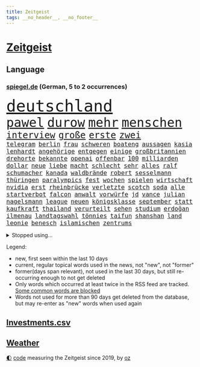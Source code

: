```yaml
---
title: Zeitgeist
tags: __no_header__, __no_footer__
---
```


# [Zeitgeist](https://oliz.io/zeitgeist/)

## Language

<h3><a href="https://www.spiegel.de" target="_blank">spiegel.de</a> (German, 5 to 2 occurrences)</h3>
<p style="font-family:monospace">
<span style="font-size:32pt"><a href="news_links.html#deutschland" class="current">deutschland</a></span>
<br>
<span style="font-size:25pt"><a href="news_links.html#pawel" class="current">pawel</a></span>
<span style="font-size:25pt"><a href="news_links.html#durow" class="current">durow</a></span>
<span style="font-size:25pt"><a href="news_links.html#mehr" class="current">mehr</a></span>
<span style="font-size:25pt"><a href="news_links.html#menschen" class="current">menschen</a></span>
<br>
<span style="font-size:18pt"><a href="news_links.html#interview" class="current">interview</a></span>
<span style="font-size:18pt"><a href="news_links.html#große" class="current">große</a></span>
<span style="font-size:18pt"><a href="news_links.html#erste" class="current">erste</a></span>
<span style="font-size:18pt"><a href="news_links.html#zwei" class="current">zwei</a></span>
<br>
<span style="font-size:12pt"><a href="news_links.html#telegram" class="new">telegram</a></span>
<span style="font-size:12pt"><a href="news_links.html#berlin" class="current">berlin</a></span>
<span style="font-size:12pt"><a href="news_links.html#frau" class="current">frau</a></span>
<span style="font-size:12pt"><a href="news_links.html#schweren" class="current">schweren</a></span>
<span style="font-size:12pt"><a href="news_links.html#boateng" class="current">boateng</a></span>
<span style="font-size:12pt"><a href="news_links.html#aussagen" class="current">aussagen</a></span>
<span style="font-size:12pt"><a href="news_links.html#kasia" class="current">kasia</a></span>
<span style="font-size:12pt"><a href="news_links.html#lenhardt" class="current">lenhardt</a></span>
<span style="font-size:12pt"><a href="news_links.html#angehörige" class="current">angehörige</a></span>
<span style="font-size:12pt"><a href="news_links.html#entgegen" class="current">entgegen</a></span>
<span style="font-size:12pt"><a href="news_links.html#einige" class="current">einige</a></span>
<span style="font-size:12pt"><a href="news_links.html#großbritannien" class="current">großbritannien</a></span>
<span style="font-size:12pt"><a href="news_links.html#drehorte" class="new">drehorte</a></span>
<span style="font-size:12pt"><a href="news_links.html#bekannte" class="current">bekannte</a></span>
<span style="font-size:12pt"><a href="news_links.html#openai" class="current">openai</a></span>
<span style="font-size:12pt"><a href="news_links.html#offenbar" class="current">offenbar</a></span>
<span style="font-size:12pt"><a href="news_links.html#100" class="current">100</a></span>
<span style="font-size:12pt"><a href="news_links.html#milliarden" class="current">milliarden</a></span>
<span style="font-size:12pt"><a href="news_links.html#dollar" class="current">dollar</a></span>
<span style="font-size:12pt"><a href="news_links.html#neue" class="current">neue</a></span>
<span style="font-size:12pt"><a href="news_links.html#liebe" class="current">liebe</a></span>
<span style="font-size:12pt"><a href="news_links.html#macht" class="current">macht</a></span>
<span style="font-size:12pt"><a href="news_links.html#schlecht" class="current">schlecht</a></span>
<span style="font-size:12pt"><a href="news_links.html#sehr" class="current">sehr</a></span>
<span style="font-size:12pt"><a href="news_links.html#alles" class="current">alles</a></span>
<span style="font-size:12pt"><a href="news_links.html#ralf" class="current">ralf</a></span>
<span style="font-size:12pt"><a href="news_links.html#schumacher" class="current">schumacher</a></span>
<span style="font-size:12pt"><a href="news_links.html#kanada" class="current">kanada</a></span>
<span style="font-size:12pt"><a href="news_links.html#waldbrände" class="current">waldbrände</a></span>
<span style="font-size:12pt"><a href="news_links.html#robert" class="current">robert</a></span>
<span style="font-size:12pt"><a href="news_links.html#sesselmann" class="current">sesselmann</a></span>
<span style="font-size:12pt"><a href="news_links.html#thüringen" class="current">thüringen</a></span>
<span style="font-size:12pt"><a href="news_links.html#paralympics" class="current">paralympics</a></span>
<span style="font-size:12pt"><a href="news_links.html#fest" class="current">fest</a></span>
<span style="font-size:12pt"><a href="news_links.html#wochen" class="current">wochen</a></span>
<span style="font-size:12pt"><a href="news_links.html#spielen" class="current">spielen</a></span>
<span style="font-size:12pt"><a href="news_links.html#wirtschaft" class="current">wirtschaft</a></span>
<span style="font-size:12pt"><a href="news_links.html#nvidia" class="current">nvidia</a></span>
<span style="font-size:12pt"><a href="news_links.html#erst" class="current">erst</a></span>
<span style="font-size:12pt"><a href="news_links.html#rheinbrücke" class="new">rheinbrücke</a></span>
<span style="font-size:12pt"><a href="news_links.html#verletzte" class="current">verletzte</a></span>
<span style="font-size:12pt"><a href="news_links.html#scotch" class="new">scotch</a></span>
<span style="font-size:12pt"><a href="news_links.html#soda" class="new">soda</a></span>
<span style="font-size:12pt"><a href="news_links.html#alle" class="current">alle</a></span>
<span style="font-size:12pt"><a href="news_links.html#startverbot" class="current">startverbot</a></span>
<span style="font-size:12pt"><a href="news_links.html#falcon" class="current">falcon</a></span>
<span style="font-size:12pt"><a href="news_links.html#anwalt" class="current">anwalt</a></span>
<span style="font-size:12pt"><a href="news_links.html#vorwürfe" class="current">vorwürfe</a></span>
<span style="font-size:12pt"><a href="news_links.html#jd" class="current">jd</a></span>
<span style="font-size:12pt"><a href="news_links.html#vance" class="current">vance</a></span>
<span style="font-size:12pt"><a href="news_links.html#julian" class="current">julian</a></span>
<span style="font-size:12pt"><a href="news_links.html#nagelsmann" class="current">nagelsmann</a></span>
<span style="font-size:12pt"><a href="news_links.html#league" class="current">league</a></span>
<span style="font-size:12pt"><a href="news_links.html#neuen" class="current">neuen</a></span>
<span style="font-size:12pt"><a href="news_links.html#königsklasse" class="current">königsklasse</a></span>
<span style="font-size:12pt"><a href="news_links.html#september" class="current">september</a></span>
<span style="font-size:12pt"><a href="news_links.html#statt" class="current">statt</a></span>
<span style="font-size:12pt"><a href="news_links.html#kaufkraft" class="new">kaufkraft</a></span>
<span style="font-size:12pt"><a href="news_links.html#thailand" class="current">thailand</a></span>
<span style="font-size:12pt"><a href="news_links.html#verurteilt" class="current">verurteilt</a></span>
<span style="font-size:12pt"><a href="news_links.html#sehen" class="current">sehen</a></span>
<span style="font-size:12pt"><a href="news_links.html#studium" class="current">studium</a></span>
<span style="font-size:12pt"><a href="news_links.html#erdoğan" class="current">erdoğan</a></span>
<span style="font-size:12pt"><a href="news_links.html#ilmenau" class="current">ilmenau</a></span>
<span style="font-size:12pt"><a href="news_links.html#landtagswahl" class="current">landtagswahl</a></span>
<span style="font-size:12pt"><a href="news_links.html#tönnies" class="new">tönnies</a></span>
<span style="font-size:12pt"><a href="news_links.html#taifun" class="new">taifun</a></span>
<span style="font-size:12pt"><a href="news_links.html#shanshan" class="new">shanshan</a></span>
<span style="font-size:12pt"><a href="news_links.html#land" class="current">land</a></span>
<span style="font-size:12pt"><a href="news_links.html#leonie" class="current">leonie</a></span>
<span style="font-size:12pt"><a href="news_links.html#benesch" class="new">benesch</a></span>
<span style="font-size:12pt"><a href="news_links.html#islamischen" class="current">islamischen</a></span>
<span style="font-size:12pt"><a href="news_links.html#zentrums" class="current">zentrums</a></span>
</p>
<details>
<summary>Stopped using...</summary>
<p class="former" style="font-size:12pt">
ans(1408) entdeckte(1407) verschiedene(1407) aufgeben(1406) bayerns(1406) golf(1406) arbeitsplatz(1405) einiges(1405) freien(1405) mailand(1405) wichtigen(1405) bank(1404) bedeuten(1404) britischer(1404) körper(1404) oben(1404) schlug(1404) stärken(1404) humanitäre(1403) jens(1403) künstler(1403) trauer(1403) beruf(1402) daniel(1402) extreme(1402) jahrzehntelang(1402) material(1402) parteichef(1402) scheinen(1402) stefan(1402) vermehrt(1402) beschließt(1401) erneute(1401) fahrer(1401) frühen(1401) sex(1401) teilnehmer(1401) abgeordneten(1400) gereist(1400) gewerkschaft(1400) lehnen(1400) schnellcheck(1400) tests(1400) weltweiten(1400) dauerhaft(1399) einzug(1399) entlastet(1399) erinnerungen(1399) guter(1399) kennt(1399) profitiert(1399) prüfen(1399) stattfinden(1399) wichtiger(1399) bull(1398) düsseldorf(1398) jahrhundert(1398) radikale(1398) schadet(1398) stolz(1398) voran(1398) wirkung(1398) belastet(1397) belgien(1397) langer(1397) nba(1397) problemen(1397) präsentieren(1397) verkauf(1397) voraus(1397) vorsitzenden(1397) überwinden(1397) infektion(1396) verfügung(1396) bedeutung(1395) deutlichen(1395) dezember(1395) ermöglichen(1395) gestrichen(1395) optimistisch(1395) persönlich(1395) kunst(1394) massive(1394) preisen(1394) schien(1393) wies(1393) kultur(1392) mitteln(1392) moskaus(1392) verbindung(1392) falschen(1391) langfristig(1391) licht(1391) berühmte(1390) schüssen(1389) stammt(1389) aktivistin(1388) endspiel(1388) kindes(1388) abgebrochen(1387) erneuten(1387) gemeinsame(1387) eklat(1386) claudia(1385) genauso(1385) katholische(1384) pkw(1384) jüngere(1383) führenden(1382) gang(1382) zurückgegangen(1381) küstenwache(1380) steffen(1380) drittel(1379) fortsetzung(1377) hunger(1377) spitzenreiter(1377) behalten(1376) hinten(1375) landet(1375) informiert(1374) öffentliche(1374) gelandet(1372) kräfte(1372) orten(1372) wem(1371) auseinandersetzung(1370) provoziert(1370) bangen(1368) aufgabe(1366) möglichkeiten(1365) erhebliche(1355) ausgetragen(1349) heidelberg(1317) expräsidenten(1281) strecken(1239) investor(1234) abgestürzt(1225) verlag(1215) finanziert(1202) schwäche(1146) volk(1138) autoren(1129) kollision(1104) konzerns(1102) schwarz(1096) jahrzehnt(1091) übertragen(1083) teure(1076) schlafen(1075) gemeinschaft(1065) tiger(1054) worum(1052) schulden(1048) vorfeld(1045) millionenhöhe(1043) radikalen(1042) ice(1041) grünenpolitiker(1032) stern(1030) wichtiges(1028) lieferungen(1017) betrüger(1008) bekannteste(1006) ausgeben(1003) nutzung(999) front(992) zufall(983) seltene(982) tradition(982) entsteht(980) loch(980) schloss(978) buschmann(964) krim(947) steffi(942) schwieriger(940) krankheiten(919) aufhören(913) betreibt(910) 40000(899) schneiden(882) patrick(873) links(872) antisemitische(844) großmutter(843) vermisster(838) gefällt(818) suchte(809) 79(808) konkurrenten(808) kai(805) misshandelt(791) profi(787) lena(779) wozu(779) dramatische(768) tode(740) professor(729) herunter(724) peru(718) farben(715) verstöße(712) lettland(711) spionage(709) missverständnis(707) jüngst(706) zurückkehren(706) rätseln(705) kommunikation(704) benko(702) psychologin(681) wählt(678) 300000(674) pjöngjang(672) razzien(670) ignoriert(668) schmeckt(664) kohl(663) forschung(661) heinrich(647) mitarbeitern(647) geschmack(645) human(644) erreichbar(640) tabu(630) wechselte(623) gekostet(621) machtkampf(618) text(618) überprüfen(611) hürde(603) jerusalem(600) heimische(597) dritter(595) rammt(594) gegründet(593) sachsens(584) solcher(582) perspektive(577) geldgeber(574) übungen(571) gedenken(568) 52(565) technologie(557) rechtsaußen(556) kleinere(553) freiwillige(550) läufer(547) europawahl(545) aktive(544) uhren(537) hamilton(529) lewis(529) rivalen(528) ferrari(512) geschehen(509) errichten(508) genaue(507) beides(500) kollidiert(496) kader(491) gemälde(488) übergriff(488) helmut(484) gesundheitlichen(483) 8000(469) forscherin(465) berühmtesten(463) lied(462) überfahren(462) erheblich(460) höchststand(460) drang(456) umstieg(456) naturschutz(448) schockiert(445) vergleicht(444) staats(437) gestrandet(436) erkennt(429) schlucht(429) renommierten(424) spahn(424) umzusetzen(420) greta(415) massiver(409) effizienter(399) geschlossene(399) verteuern(399) popstars(398) abu(397) bewerbungen(397) marokko(392) wmtitel(385) linnemann(383) mancher(383) geflohen(382) häfen(381) nächster(381) service(380) ergebnissen(372) podium(371) südkoreanische(371) cannabislegalisierung(368) hilferuf(366) boykott(364) digitalen(360) fraktion(355) knie(354) konsequent(352) pannen(350) ärgert(349) bedauert(348) unten(348) nachteile(344) vertreiben(343) weitet(340) neuauflage(338) trinken(337) stadtrat(335) weltmeistertitel(333) eingeschränkt(329) abgeschossen(328) überraschte(327) kühne(326) wagnerbrüder(325) chile(323) rief(323) ai(322) nachbarland(319) gelobt(317) ukrainekriegs(317) baute(315) ausstellung(314) einlegen(310) popkultur(310) uskongress(310) 22jährige(309) lahmgelegt(309) continental(307) südchinesischen(306) wütend(304) gravierenden(302) kundgebungen(302) absicht(300) attentat(299) sicherheitsvorkehrungen(297) angegangen(295) kongress(295) betonte(294) 1100(291) beruhigen(291) repräsentantenhaus(289) damaskus(288) exchef(288) geborene(287) flugverkehr(286) führerscheinprüfung(286) geräumt(286) cottbus(285) enthält(284) solange(283) tories(277) rockband(276) elbtower(268) südchinesisches(268) beyoncé(267) einschnitte(267) kanzlerkandidat(265) ngo(264) claus(262) wisconsin(262) kleider(261) gedrängt(258) gestritten(257) figur(256) ringt(256) hingerichtet(254) brisante(253) bundesverfassungsgerichts(251) rights(250) verspätung(250) indischen(246) religiösen(245) beklagen(244) mindestlohn(243) ausgespielt(242) aktienkurs(241) ausgedacht(239) simon(239) aktivistinnen(237) oberverwaltungsgericht(236) umstrittenes(235) 93(234) investition(234) fernzüge(232) konstantin(232) unionsfraktion(232) catherine(231) verzicht(231) demokratien(230) hugh(230) angeklagten(229) gerungen(229) amerikas(228) graf(228) kommandozentrale(228) jonathan(227) anzugreifen(226) omas(225) verschwörungstheorien(225) haut(224) huthis(224) luxemburg(223) plötzlichen(223) topform(223) bezeichnete(221) captain(221) sand(220) medizinischen(219) huthimiliz(218) 180(217) umwelthilfe(217) begegnen(214) angepasst(213) rast(213) alfred(212) anfrage(211) plattner(210) baldigen(209) bereitschaft(209) gleichberechtigung(209) spitzenpolitiker(209) schritten(208) erziehung(207) slowene(207) aneinander(206) spezialisiert(205) vorbereiten(203) attal(202) badenwürttembergischen(202) machtwort(202) musikerin(202) rüsten(202) verwehrt(202) weiblicher(202) hai(200) partys(200) barfuß(199) ministerien(199) losgehen(198) senator(198) boykottiert(197) festivals(197) ranghohen(197) indes(196) verzögerungen(196) baltimore(195) erstatten(195) jackson(194) marken(194) direkten(193) vergewaltigungen(193) 65jährige(192) offizier(191) groteske(190) kurth(190) rod(190) schläft(190) substanz(190) abgewiesen(189) manipulation(189) bunte(188) do(186) fazit(186) labour(186) lutz(186) macher(186) schmallippig(185) massenhaften(184) trieben(184) konkretes(183) yoon(183) beliebte(182) wirecard(181) gelegene(179) frühling(178) teilten(178) seltsam(176) strategische(176) schweiß(174) schmuck(173) verbotene(173) french(171) auslösen(170) digitalpakt(170) emojis(169) jahrelangen(169) sohns(169) tappen(168) 58(167) formulierung(167) schreibtisch(167) unverständnis(167) frist(166) riet(166) änderte(166) bildschirm(165) übertrieben(165) stewart(164) albanese(162) seltsamen(161) eingefangen(159) höchstem(158) kanadischen(158) oberdorf(158) beurteilen(157) klagte(157) kremltruppen(157) sabine(157) videoplattform(157) eukommissionspräsidentin(156) ideologie(156) erfüllung(155) parlamentarischen(155) sophia(155) dublin(154) höchstwert(154) frauenanteil(153) spice(153) bekämpfen(152) füße(152) kreativ(152) ausgebildet(151) georg(151) kitas(151) verweigerte(150) sainz(149) tiefes(149) wirtschaftswende(149) aufgearbeitet(148) persönlichkeit(148) überlassen(148) angeschlagene(145) mies(145) traditionell(145) verdammt(144) feige(143) pogačar(143) tadej(143) tvinterview(143) eurofighter(142) ausbremsen(141) brust(141) jamal(141) musiala(141) bgh(140) dominanz(140) geschoben(140) anstatt(139) erfreut(139) ragte(139) rekonstruieren(139) verwirrung(139) mehrjährigen(138) blamage(136) tragödie(136) afdabgeordneter(135) anfällig(135) erschlagen(135) mentalen(135) sangen(135) zeichner(135) hiv(134) infizierten(134) infos(134) royals(134) havertz(133) republikanischer(133) schulkinder(133) verkehrsministerium(133) mache(132) schläge(132) slowakei(132) arkadi(130) ausgelaufen(130) systematische(130) wolosch(130) bombardierte(129) rar(129) grundlegende(128) locker(128) bekannter(127) exuspräsidenten(127) katastrophenfall(127) milliardendeal(127) usjustiz(127) klimaanlage(126) objekt(126) sanierungsplan(126) biergarten(125) box(125) attraktiv(124) fangen(124) mögliches(124) sehe(124) torpedieren(124) superhelden(123) bestseller(122) empfinden(122) eurowings(122) gesammelt(122) milliardenwert(122) missbrauchen(122) sozialreform(122) grauen(121) grundschulkinder(121) vermieden(121) transportiert(120) vehement(120) züchten(120) bewaffnet(119) erhärten(119) zehntausend(119) coronaaufarbeitung(118) einschalten(118) irreführende(118) benutzt(117) instanz(115) provozieren(115) außergewöhnliche(114) mathieu(114) songtexte(114) ökonomin(114) vingegaard(113) alsu(112) hochhaus(112) kurmasheva(112) neubau(112) passau(112) technologien(112) janet(111) trugen(111) gefangenenlager(109) kraftakt(109) plakate(109) wohnungsnot(109) etappe(108) verlassene(108) wahlheimat(108) einflussreichsten(107) nonbinäre(107) 111(106) klug(106) mclaren(106) befanden(105) immobilie(105) weber(105) wänden(105) gesünder(104) systematisch(104) vereinbaren(104) triumphierte(103) champion(102) gebäudes(102) tigermücke(102) verlaufen(102) aktentasche(101) anlegen(101) blutspur(101) maralago(101) protokoll(101) carrie(100) merckx(100) nachfolgerin(100) angedacht(99) bauministerin(99) früchte(99) getanzt(99) versagte(99) wahlrecht(99) geflüchteter(98) grüßen(98) afdpolitikers(97) gestein(97) meinungsfreiheit(97) schmerz(97) schwimmbad(97) türkisch(97) wände(97) zellen(97) zidane(97) zinédine(97) äthiopien(97) clip(96) champagner(95) dicke(95) menschenrechtsorganisation(95) rumort(95) anreise(94) opas(94) schnelldurchlauf(94) anc(93) black(93) blair(93) dmitri(93) dopingskandal(93) parkplatz(93) wetterte(93) gereicht(92) märtens(92) verbreitete(91) verärgerung(91) flop(90) meiste(90) regelverstoß(90) usfirma(90) finales(89) garantiert(89) losgegangen(89) nullerjahren(89) schreckliche(89) blutigen(88) buhrufe(88) elfriede(88) formel1einstieg(88) geschwächte(88) girl(88) literaturnobelpreisträgerin(88) zuma(88) zwickau(88) 34jähriger(87) bartels(87) geist(87) gene(87) gewusst(87) hipp(87) kugeln(87) nachbesserung(87) unbekanntes(87) verwundert(87) rindern(86) südamerika(86) bilden(85) decke(85) erprobung(85) goldener(85) schenk(85) 91jährigen(84) erbes(84) erwin(84) outfit(84) rauchwolke(84) wahlkampfauftakt(84) weigert(84) ambiente(83) chinapolitik(83) pionier(83) reiz(83) vergnügen(83) ausgefallene(82) begleitung(82) einzig(82) erfolgt(82) ergibt(82) fernost(82) maroden(82) verlockend(82) zuständen(82) berlinbrandenburg(81) besseres(81) ertappte(81) gedrosselt(81) geiselfreilassungen(81) technologiekonzern(81) vorort(81) indopazifik(80) leeds(80) marcus(80) maßvoll(80) pech(80) protestierte(80) unversöhnlich(80) auftaktspiel(79) sukyeol(79) adolf(78) ausreden(78) erteilte(78) kampfzone(78) privat(78) rutschen(78) simple(78) spa(78) südsudan(78) argwohn(77) baumarten(77) deepmind(77) krummen(77) richte(77) umkämpft(77) darfur(76) gezählt(76) reisewelle(76) sde(76) teiman(76) alexanderplatz(75) bahnverkehr(75) basketballnationalmannschaft(75) beißt(75) erlebnissen(75) marveluniversum(75) militärübung(75) pferdes(75) termine(75) krafttraining(74) meyerlandrut(74) angeblichem(73) kreisen(73) louisa(73) nationalversammlung(73) quatsch(73) wachsfigur(73) christen(72) festspiele(72) glückt(72) toleriert(72) vorherrschaft(72) zutritt(72) behandeln(71) breiten(71) drogensucht(71) generalprobe(71) mordversuchs(71) nordamerikanische(71) pyramiden(71) vergleichen(71) zuschlag(71) erstaunlichen(70) grauzone(70) praktiken(70) pride(70) repräsentiert(70) ältesten(70) baustellen(69) dieselautos(69) effektiver(69) förderer(69) hießen(69) unabhängig(69) unsinn(69) 1944(68) 65jährigen(68) derartige(68) emaus(68) exoplanet(68) faszination(68) stauffenberg(68) fahne(67) gemunkelt(67) pappbetten(67) spreche(67) swr(67) 42jähriger(66) einsteigen(66) erfolgreichster(66) fußballlegende(66) gefreut(66) geruch(66) personenschützer(66) verwüstet(66) vorsichtige(66) anwärter(65) josé(65) memes(65) motivierte(65) riege(65) ausgangspunkt(64) datenanalyse(64) gegenwind(64) industrieländer(64) lucas(64) serviert(64) yandex(64) abscheulich(63) anfangs(63) beeindruckender(63) erpenbeck(63) feder(63) gesamtsieg(63) h5n1(63) aufgefallen(62) ausgrenzen(62) eröffnete(62) fluch(62) geplagt(62) ligurien(62) meerwasser(62) naziparolen(62) realen(62) hassmails(61) zurückzahlen(61) undenkbar(60) besuchern(59) diejenigen(59) entspannen(59) erdrutsch(59) hartnäckig(59) kriterium(59) milliardenschäden(59) sommerpause(59) 53(58) bundesweiten(58) kreative(58) mandelapartei(58) palme(58) schultz(58) vernichtendes(58) nbastar(57) parteimitglieder(57) verlegung(57) verwechslung(57) abgerissene(56) beleidigende(56) borrell(56) exoplaneten(56) gefüllte(56) josep(56) kutsche(56) rohr(56) stationen(56) todestag(56) weißt(56) woanders(56) befahrbar(55) franken(55) gegenspieler(55) instabil(55) kanadas(55) rex(55) tyrannosaurus(55) vorkehrungen(55) fahrdienstvermittler(54) laudatio(54) orden(54) schwangeren(54) unersetzlich(54) aufgehen(53) gebissen(53) luftqualität(53) atemberaubende(52) beschleunigt(52) dozent(52) konsumiert(52) macrons(52) mitternacht(52) nationalhymne(52) usstreitkräfte(52) ballons(51) donau(51) fahrlässig(51) funk(51) nachträglich(51) normalisiert(51) aiwanger(50) bewährung(50) gerutscht(50) hubert(50) obdachlos(50) versäumnisse(50) blaue(49) kinostart(49) olympiahoffnungen(49) rechtspopulistische(49) situationen(49) bestimmen(48) coco(48) fragwürdig(48) gauff(48) mach(48) rapide(48) toben(48) dorfes(47) eurosport(47) fahnen(47) hafenstadt(47) jemanden(47) klimafreundliche(47) rechtem(47) tauben(47) unberechtigterweise(47) wars(47) berührt(46) firmengeschichte(46) schreckschusspistole(46) terre(46) verlobt(46) diktaturen(45) großartige(45) hot(45) interaktiven(45) kpop(45) opa(45) siebzigern(45) strategien(45) ferrariteamchef(44) erforderliche(43) staunt(43) volkshochschule(43) autozulieferer(42) bewahrt(42) d(42) eugh(42) glaubwürdig(42) tagsüber(42) älterwerden(42) bundesamts(41) haidt(41) staatsschulden(41) weidel(41) eingebrochen(40) gerichtet(40) kartelle(40) abriss(39) bahnchaos(39) kinderstar(39) raub(39) segen(39) spiegeln(39) telefon(39) großzügige(38) königliche(38) spaßige(38) timberlake(38) verstärkung(38) 27jähriger(37) schwächelte(37) sicherheitssystem(37) straßenbahnen(37) wirtschaftsexpertin(37) erastour(36) inseln(36) verursachte(36) alkoholfahrt(35) hausmittel(35) huthimilizen(35) kampfeinsätze(35) anruf(34) kommentator(34) menschlichen(34) regenschirm(34) renommierter(34) simbabwe(34) yellowstone(34) fühle(33) indianapolis(33) just(33) phelps(33) usdemokratin(33) café(32) entsetzlichen(32) fraktionschef(32) funktionen(32) besteuert(31) bundesaußenministerin(31) gelernte(31) huldigen(31) ranghoher(31) sncf(31) blutige(30) drogerieunternehmer(30) fehde(30) kartellamt(30) krankenwagen(30) schwören(30) bayerisches(29) erkunden(29) pi(29) xaccount(29) überzeugte(29) gesundes(28) haushaltsentwurf(28) iryna(28) mercedespilot(28) ran(28) tipico(28) ag(27) dämpfer(27) geparkten(27) immerzu(27) katastrophalen(27) unterstützern(27) zensus(27) besingt(26) genügte(26) grünem(26) roseanne(26) spaziert(26) sportvereine(25) tanzten(25) it’s(24) jahrelangem(24) sicherte(24) zusammensetzung(24) engere(23) kaliforniens(23) lebensgefährten(23) lüdke(23) spdabgeordneter(23) vorliegen(23) alltags(22) gebastelt(22) geschleppt(22) maßen(22) minsk(22) rekordweltmeister(22) schienennetz(22) verbracht(22) dominant(21) feministische(21) homöopathie(21) jackman(21) medienimperium(21) probe(21) schadstoffen(21) verbrannte(21) vogelgrippevirus(21) vorgeladen(21) wolfsgruß(21) übertreiben(21) ahorn(20) america(20) aufzubauen(20) leuphana(20) lüneburg(20) wirecardprozess(20) bundestags(19) derzeitige(19) friedensstifter(19) kongressabgeordneter(19) labourpremier(19) nordwesten(19) stimmenfang(19) streckenrekord(19) vision(19) erschöpfung(18) hochzeitstag(18) kongressabgeordnete(18) quadratmetern(18) verglich(18) wölfe(18) bauteile(17) coldplay(17) geurteilt(17) komödie(17) nationalpark(17) russlandreise(17) schlak(17) theoretische(17) vorhersagen(17) beauftragte(16) brodelt(16) freundschaftsarmbänder(16) mauert(16) sexistischen(16) genies(15) notoperation(15) radsports(15) schwach(15) superprognostiker(15) viertelfinalaus(15) ammersee(14) definiert(14) köln/bonn(14) landrats(14) lichtjahre(14) mindestalter(14) muskeltraining(14) usbundesstaates(14) vermelden(14) yellowstonenationalpark(14) erforderlich(13) interpretiert(13) kugel(13) lächerlich(13) profitennis(13) wollt(13) hartz(12) iv(12) kartenspiele(12) konsumgüterkonzern(12) pirna(12) 83(11) analysen(11) mafia(11) sendungen(11) sparprogramm(11) stoff(11) ärmsten(11)
</p>
</details>
<p>Legend:
<ul>
<li><span class="new">new</span>, first seen within the last 10 days</li>
<li><span class="current">current</span>, regular topical words used in the news, not "new", not "former"</li>
<li><span class="former">former(days span relevant)</span>, not used in the last 30 days, but still re-occurring enough to not get deleted</li>
<li>Only words which occurred at least twice in the RSS feed are tracked. <a href="language/filters.py">Some common words are blocked</a></li>
<li>Words not used for more than 90 days get deleted from the database, but may re-enter as "new" words when used again</li>
</ul>
</p>

## [Investments](investments.html)[.csv](investments.csv)

## [Weather](weather.html)

<footer>
<a href="javascript:toggleTheme()" class="nav">🌓</a>
<a href="https://github.com/ooz/zeitgeist">code</a> measuring the Zeitgeist since 2019, by <a href="https://oliz.io">oz</a>
</footer>
